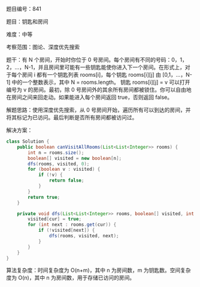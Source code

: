 题目编号：841

题目：钥匙和房间

难度：中等

考察范围：图论、深度优先搜索

题干：有 N 个房间，开始时你位于 0 号房间。每个房间有不同的号码：0，1，2，...，N-1，并且房间里可能有一些钥匙能使你进入下一个房间。在形式上，对于每个房间 i 都有一个钥匙列表 rooms[i]，每个钥匙 rooms[i][j] 由 [0,1，...，N-1] 中的一个整数表示，其中 N = rooms.length。 钥匙 rooms[i][j] = v 可以打开编号为 v 的房间。最初，除 0 号房间外的其余所有房间都被锁住。你可以自由地在房间之间来回走动。如果能进入每个房间返回 true，否则返回 false。

解题思路：使用深度优先搜索，从 0 号房间开始，遍历所有可以到达的房间，并将其标记为已访问。最后判断是否所有房间都被访问过。

解决方案：

```java
class Solution {
    public boolean canVisitAllRooms(List<List<Integer>> rooms) {
        int n = rooms.size();
        boolean[] visited = new boolean[n];
        dfs(rooms, visited, 0);
        for (boolean v : visited) {
            if (!v) {
                return false;
            }
        }
        return true;
    }

    private void dfs(List<List<Integer>> rooms, boolean[] visited, int cur) {
        visited[cur] = true;
        for (int next : rooms.get(cur)) {
            if (!visited[next]) {
                dfs(rooms, visited, next);
            }
        }
    }
}
```

算法复杂度：时间复杂度为 O(n+m)，其中 n 为房间数，m 为钥匙数。空间复杂度为 O(n)，其中 n 为房间数，用于存储已访问的房间。